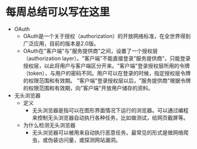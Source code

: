 # 每周总结可以写在这里
- OAuth
  - OAuth是一个关于授权（authorization）的开放网络标准，在全世界得到广泛应用，目前的版本是2.0版。
  - OAuth在"客户端"与"服务提供商"之间，设置了一个授权层（authorization layer）。"客户端"不能直接登录"服务提供商"，只能登录授权层，以此将用户与客户端区分开来。"客户端"登录授权层所用的令牌（token），与用户的密码不同。用户可以在登录的时候，指定授权层令牌的权限范围和有效期。
  "客户端"登录授权层以后，"服务提供商"根据令牌的权限范围和有效期，向"客户端"开放用户储存的资料。
- 无头浏览器
  - 定义
    - 无头浏览器是指可以在图形界面情况下运行的浏览器。可以通过编程来控制无头浏览器自动执行各种任务，比如做测试，给网页截屏等。
  - 为什么检测无头浏览器
    - 无头浏览器可以被用来自动执行恶意任务。最常见的形式是做网络爬虫，或伪装访问量，或探测网站漏洞。